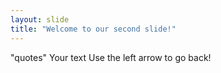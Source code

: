 ```yaml
---
layout: slide
title: "Welcome to our second slide!"
---
```

"quotes" Your text
Use the left arrow to go back!
